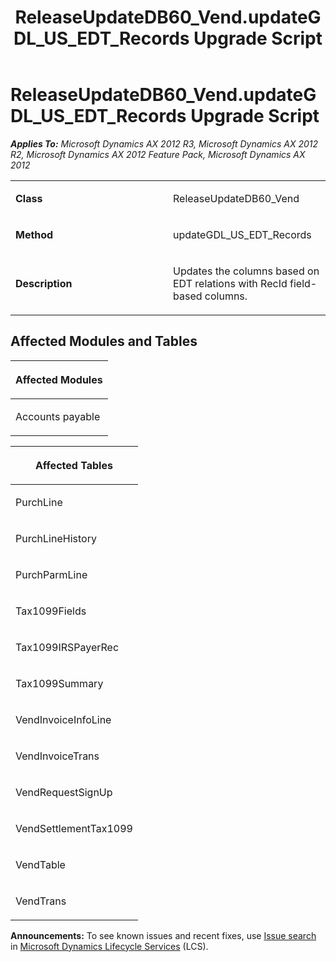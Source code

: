 ﻿---
title: ReleaseUpdateDB60_Vend.updateGDL_US_EDT_Records Upgrade Script
TOCTitle: ReleaseUpdateDB60_Vend.updateGDL_US_EDT_Records Upgrade Script
ms:assetid: b88ee2b0-dcfe-0d9c-d860-58ab304083f4
ms:mtpsurl: https://msdn.microsoft.com/en-us/library/JJ737088(v=AX.60)
ms:contentKeyID: 49710770
ms.date: 05/18/2015
mtps_version: v=AX.60
---

# ReleaseUpdateDB60\_Vend.updateGDL\_US\_EDT\_Records Upgrade Script 


_**Applies To:** Microsoft Dynamics AX 2012 R3, Microsoft Dynamics AX 2012 R2, Microsoft Dynamics AX 2012 Feature Pack, Microsoft Dynamics AX 2012_

<table>
<colgroup>
<col style="width: 50%" />
<col style="width: 50%" />
</colgroup>
<tbody>
<tr class="odd">
<td><p><strong>Class</strong></p></td>
<td><p>ReleaseUpdateDB60_Vend</p></td>
</tr>
<tr class="even">
<td><p><strong>Method</strong></p></td>
<td><p>updateGDL_US_EDT_Records</p></td>
</tr>
<tr class="odd">
<td><p><strong>Description</strong></p></td>
<td><p>Updates the columns based on EDT relations with RecId field-based columns.</p></td>
</tr>
</tbody>
</table>


## Affected Modules and Tables

<table>
<colgroup>
<col style="width: 100%" />
</colgroup>
<thead>
<tr class="header">
<th><p>Affected Modules</p></th>
</tr>
</thead>
<tbody>
<tr class="odd">
<td><p>Accounts payable</p></td>
</tr>
</tbody>
</table>


<table>
<colgroup>
<col style="width: 100%" />
</colgroup>
<thead>
<tr class="header">
<th><p>Affected Tables</p></th>
</tr>
</thead>
<tbody>
<tr class="odd">
<td><p>PurchLine</p></td>
</tr>
<tr class="even">
<td><p>PurchLineHistory</p></td>
</tr>
<tr class="odd">
<td><p>PurchParmLine</p></td>
</tr>
<tr class="even">
<td><p>Tax1099Fields</p></td>
</tr>
<tr class="odd">
<td><p>Tax1099IRSPayerRec</p></td>
</tr>
<tr class="even">
<td><p>Tax1099Summary</p></td>
</tr>
<tr class="odd">
<td><p>VendInvoiceInfoLine</p></td>
</tr>
<tr class="even">
<td><p>VendInvoiceTrans</p></td>
</tr>
<tr class="odd">
<td><p>VendRequestSignUp</p></td>
</tr>
<tr class="even">
<td><p>VendSettlementTax1099</p></td>
</tr>
<tr class="odd">
<td><p>VendTable</p></td>
</tr>
<tr class="even">
<td><p>VendTrans</p></td>
</tr>
</tbody>
</table>

  
**Announcements:** To see known issues and recent fixes, use [Issue search](http://go.microsoft.com/fwlink/?linkid=389258) in [Microsoft Dynamics Lifecycle Services](http://go.microsoft.com/fwlink/?linkid=306505) (LCS).

